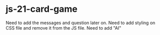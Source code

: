 # js-21-card-game

Need to add the messages and question later on.
Need to add styling on CSS file and remove it from the JS file.
Need to add "AI"